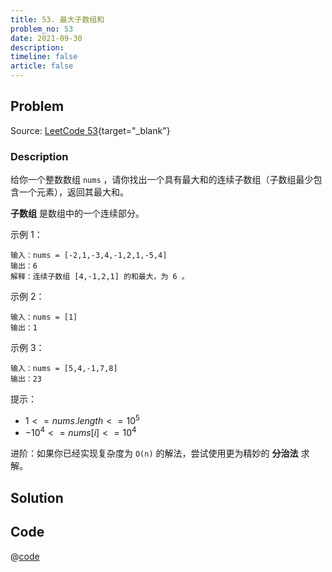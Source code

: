 ```yaml
---
title: 53. 最大子数组和
problem_no: 53
date: 2021-09-30
description: 
timeline: false
article: false
---
```


<!-- Description. -->

<!-- more -->

## Problem

Source: [LeetCode 53](https://leetcode-cn.com/problems/maximum-subarray/){target="_blank"}

### Description

给你一个整数数组 `nums` ，请你找出一个具有最大和的连续子数组（子数组最少包含一个元素），返回其最大和。

**子数组** 是数组中的一个连续部分。

示例 1：

```text
输入：nums = [-2,1,-3,4,-1,2,1,-5,4]
输出：6
解释：连续子数组 [4,-1,2,1] 的和最大，为 6 。
```

示例 2：

```text
输入：nums = [1]
输出：1
```

示例 3：

```text
输入：nums = [5,4,-1,7,8]
输出：23
```

提示：

- $1 <= nums.length <= 10^5$
- $-10^4 <= nums[i] <= 10^4$

进阶：如果你已经实现复杂度为 `O(n)` 的解法，尝试使用更为精妙的 **分治法** 求解。

## Solution

## Code

@[code](../../../algorithm/code/leet-code/53-main.cpp)